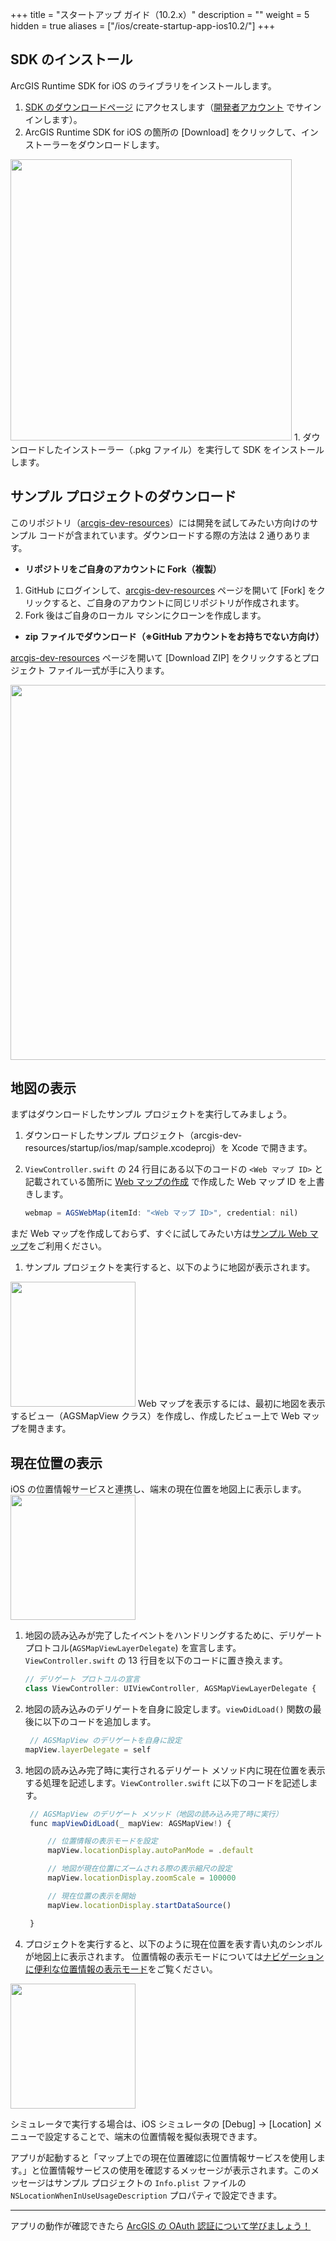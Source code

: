 +++
title = "スタートアップ ガイド（10.2.x）"
description = ""
weight = 5
hidden = true
aliases = ["/ios/create-startup-app-ios10.2/"]
+++

## SDK のインストール

ArcGIS Runtime SDK for iOS のライブラリをインストールします。

1. [SDK のダウンロードページ](https://developers.arcgis.com/downloads) にアクセスします（[開発者アカウント](../../../guide/create-map/get-dev-account) でサインインします）。
1. ArcGIS Runtime SDK for iOS の箇所の [Download] をクリックして、インストーラーをダウンロードします。
 <img src="http://apps.esrij.com/arcgis-dev/guide/img/startup-ios/sdk-download.png" width="450px">
1. ダウンロードしたインストーラー（.pkg ファイル）を実行して SDK をインストールします。

## サンプル プロジェクトのダウンロード

このリポジトリ（[arcgis-dev-resources](https://github.com/EsriJapan/arcgis-dev-resources)）には開発を試してみたい方向けのサンプル コードが含まれています。ダウンロードする際の方法は 2 通りあります。

* __リポジトリをご自身のアカウントに Fork（複製）__

 1. GitHub にログインして、[arcgis-dev-resources](https://github.com/EsriJapan/arcgis-dev-resources) ページを開いて [Fork] をクリックすると、ご自身のアカウントに同じリポジトリが作成されます。
 1. Fork 後はご自身のローカル マシンにクローンを作成します。


* __zip ファイルでダウンロード（※GitHub アカウントをお持ちでない方向け）__

 [arcgis-dev-resources](https://github.com/EsriJapan/arcgis-dev-resources) ページを開いて [Download ZIP] をクリックするとプロジェクト ファイル一式が手に入ります。

 <img src="http://apps.esrij.com/arcgis-dev/guide/img/startup-ios/sample-download.png" width="600px">

## 地図の表示

まずはダウンロードしたサンプル プロジェクトを実行してみましょう。

 1. ダウンロードしたサンプル プロジェクト（arcgis-dev-resources/startup/ios/map/sample.xcodeproj）を Xcode で開きます。
 1. `ViewController.swift` の 24 行目にある以下のコードの `<Web マップ ID>` と記載されている箇所に [Web マップの作成](../../../guide/create-map/create-webmap) で作成した Web マップ ID を上書きします。  

     ```javascript
     webmap = AGSWebMap(itemId: "<Web マップ ID>", credential: nil)
     ```
   まだ Web マップを作成しておらず、すぐに試してみたい方は[サンプル Web マップ](https://www.arcgis.com/home/item.html?id=d3ffea931f4a455f9c3b6c2102e66eda)をご利用ください。  
 1. サンプル プロジェクトを実行すると、以下のように地図が表示されます。
 <img src="http://apps.esrij.com/arcgis-dev/guide/img/startup-ios/map-app.png" width="200px">
 Web マップを表示するには、最初に地図を表示するビュー（AGSMapView クラス）を作成し、作成したビュー上で Web マップを開きます。

## 現在位置の表示

iOS の位置情報サービスと連携し、端末の現在位置を地図上に表示します。
 <img src="http://apps.esrij.com/arcgis-dev/guide/img/startup-ios/location-app.png" width="200px">

 1. 地図の読み込みが完了したイベントをハンドリングするために、デリゲート プロトコル(`AGSMapViewLayerDelegate`)
を宣言します。`ViewController.swift` の 13 行目を以下のコードに置き換えます。

     ```javascript
     // デリゲート プロトコルの宣言
     class ViewController: UIViewController, AGSMapViewLayerDelegate {
     ```
 1. 地図の読み込みのデリゲートを自身に設定します。`viewDidLoad()` 関数の最後に以下のコードを追加します。
     ```javascript
      // AGSMapView のデリゲートを自身に設定
     mapView.layerDelegate = self
     ```
1. 地図の読み込み完了時に実行されるデリゲート メソッド内に現在位置を表示する処理を記述します。`ViewController.swift` に以下のコードを記述します。
     ```javascript
      // AGSMapView のデリゲート メソッド（地図の読み込み完了時に実行）
      func mapViewDidLoad(_ mapView: AGSMapView!) {

          // 位置情報の表示モードを設定
          mapView.locationDisplay.autoPanMode = .default

          // 地図が現在位置にズームされる際の表示縮尺の設定
          mapView.locationDisplay.zoomScale = 100000

          // 現在位置の表示を開始
          mapView.locationDisplay.startDataSource()

      }
     ```
1. プロジェクトを実行すると、以下のように現在位置を表す青い丸のシンボルが地図上に表示されます。
位置情報の表示モードについては[ナビゲーションに便利な位置情報の表示モード](https://geonet.esri.com/docs/DOC-6533)をご覧ください。
 <img src="http://apps.esrij.com/arcgis-dev/guide/img/startup-ios/location-app.gif" width="200px">

 シミュレータで実行する場合は、iOS シミュレータの [Debug] → [Location] メニューで設定することで、端末の位置情報を擬似表現できます。

 アプリが起動すると「マップ上での現在位置確認に位置情報サービスを使用します。」と位置情報サービスの使用を確認するメッセージが表示されます。このメッセージはサンプル プロジェクトの `Info.plist` ファイルの `NSLocationWhenInUseUsageDescription` プロパティで設定できます。

---

アプリの動作が確認できたら [ArcGIS の OAuth 認証について学びましょう！](../../authentication)
